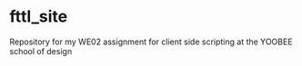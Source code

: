 # fttl_site
Repository for my WE02 assignment for client side scripting at the YOOBEE school of design
